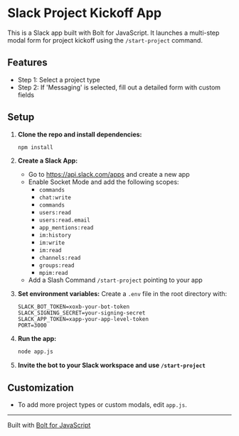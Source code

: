 # Slack Project Kickoff App

This is a Slack app built with Bolt for JavaScript. It launches a multi-step modal form for project kickoff using the `/start-project` command.

## Features
- Step 1: Select a project type
- Step 2: If 'Messaging' is selected, fill out a detailed form with custom fields

## Setup

1. **Clone the repo and install dependencies:**
   ```bash
   npm install
   ```

2. **Create a Slack App:**
   - Go to https://api.slack.com/apps and create a new app
   - Enable Socket Mode and add the following scopes:
     - `commands`
     - `chat:write`
     - `commands`
     - `users:read`
     - `users:read.email`
     - `app_mentions:read`
     - `im:history`
     - `im:write`
     - `im:read`
     - `channels:read`
     - `groups:read`
     - `mpim:read`
   - Add a Slash Command `/start-project` pointing to your app

3. **Set environment variables:**
   Create a `.env` file in the root directory with:
   ```env
   SLACK_BOT_TOKEN=xoxb-your-bot-token
   SLACK_SIGNING_SECRET=your-signing-secret
   SLACK_APP_TOKEN=xapp-your-app-level-token
   PORT=3000
   ```

4. **Run the app:**
   ```bash
   node app.js
   ```

5. **Invite the bot to your Slack workspace and use `/start-project`**

## Customization
- To add more project types or custom modals, edit `app.js`.

---
Built with [Bolt for JavaScript](https://slack.dev/bolt-js/) 